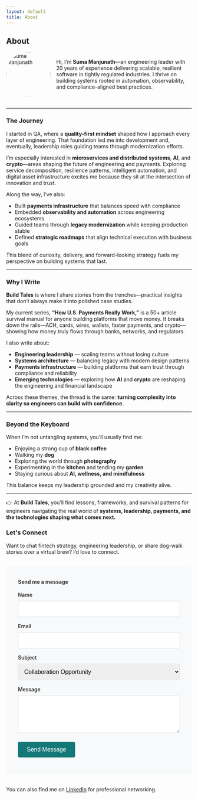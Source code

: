 ```yaml
---
layout: default
title: About
---
```

## About

<div style="display: flex; align-items: center; gap: 1rem; margin-bottom: 2rem;">
  <img src="{{ '/assets/images/ghibli-avatar.png' | relative_url }}" alt="Suma Manjunath" 
       width="120" height="120" style="border-radius: 50%; object-fit: cover;">
  <div>
    <p>Hi, I’m <strong>Suma Manjunath</strong>—an engineering leader with 20 years of experience delivering scalable, resilient software in tightly regulated industries. I thrive on building systems rooted in automation, observability, and compliance-aligned best practices.</p>
  </div>
</div>

---

### The Journey

I started in QA, where a **quality-first mindset** shaped how I approach every layer of engineering. That foundation led me into development and, eventually, leadership roles guiding teams through modernization efforts.

I’m especially interested in **microservices and distributed systems**, **AI**, and **crypto**—areas shaping the future of engineering and payments. Exploring service decomposition, resilience patterns, intelligent automation, and digital asset infrastructure excites me because they sit at the intersection of innovation and trust.

Along the way, I’ve also:
- Built **payments infrastructure** that balances speed with compliance
- Embedded **observability and automation** across engineering ecosystems
- Guided teams through **legacy modernization** while keeping production stable
- Defined **strategic roadmaps** that align technical execution with business goals

This blend of curiosity, delivery, and forward-looking strategy fuels my perspective on building systems that last.

---

### Why I Write

**Build Tales** is where I share stories from the trenches—practical insights that don’t always make it into polished case studies.

My current series, **“How U.S. Payments Really Work,”** is a 50+ article survival manual for anyone building platforms that move money. It breaks down the rails—ACH, cards, wires, wallets, faster payments, and crypto—showing how money truly flows through banks, networks, and regulators.

I also write about:
- **Engineering leadership** — scaling teams without losing culture
- **Systems architecture** — balancing legacy with modern design patterns
- **Payments infrastructure** — building platforms that earn trust through compliance and reliability
- **Emerging technologies** — exploring how **AI** and **crypto** are reshaping the engineering and financial landscape

Across these themes, the thread is the same: **turning complexity into clarity so engineers can build with confidence.**

---

### Beyond the Keyboard
When I’m not untangling systems, you’ll usually find me:
- Enjoying a strong cup of **black coffee**
- Walking my **dog**
- Exploring the world through **photography**
- Experimenting in the **kitchen** and tending my **garden**
- Staying curious about **AI, wellness, and mindfulness**

This balance keeps my leadership grounded and my creativity alive.

---

👉 At **Build Tales**, you’ll find lessons, frameworks, and survival patterns for engineers navigating the real world of **systems, leadership, payments, and the technologies shaping what comes next.**


### Let's Connect

Want to chat fintech strategy, engineering leadership, or share dog-walk stories over a virtual brew? I’d love to connect.

<div id="contact-form" style="background: #f8f9fa; padding: 2rem; border-radius: 8px; margin: 2rem 0;">
  <h4 style="margin-top: 0; color: #333;">Send me a message</h4>
  <form action="https://formspree.io/f/xblkbevy" method="POST" style="max-width: 500px;">
    <div style="margin-bottom: 1rem;">
      <label for="name" style="display: block; margin-bottom: 0.5rem; font-weight: 500;">Name</label>
      <input type="text" name="name" id="name" required style="width: 100%; padding: 0.75rem; border: 1px solid #ddd; border-radius: 4px; font-size: 1rem;">
    </div>
    <div style="margin-bottom: 1rem;">
      <label for="email" style="display: block; margin-bottom: 0.5rem; font-weight: 500;">Email</label>
      <input type="email" name="email" id="email" required style="width: 100%; padding: 0.75rem; border: 1px solid #ddd; border-radius: 4px; font-size: 1rem;">
    </div>
    <div style="margin-bottom: 1rem;">
      <label for="subject" style="display: block; margin-bottom: 0.5rem; font-weight: 500;">Subject</label>
      <select name="subject" id="subject" style="width: 100%; padding: 0.75rem; border: 1px solid #ddd; border-radius: 4px; font-size: 1rem;">
        <option value="Collaboration">Collaboration Opportunity</option>
        <option value="Fintech Discussion">Fintech/Payments Discussion</option>
        <option value="Engineering Leadership">Engineering Leadership</option>
        <option value="Speaking">Speaking Opportunity</option>
        <option value="General">General Inquiry</option>
      </select>
    </div>
    <div style="margin-bottom: 1.5rem;">
      <label for="message" style="display: block; margin-bottom: 0.5rem; font-weight: 500;">Message</label>
      <textarea name="message" id="message" rows="4" required style="width: 100%; padding: 0.75rem; border: 1px solid #ddd; border-radius: 4px; font-size: 1rem; resize: vertical;"></textarea>
    </div>
    <button type="submit" class="g-recaptcha" data-sitekey="6Le2g6crAAAAABrTyFxjbc5sCYhgnUs0Nnxuicwf" data-callback="onSubmit" data-action="submit" style="background: #157878; color: white; padding: 0.75rem 1.5rem; border: none; border-radius: 4px; font-size: 1rem; cursor: pointer; font-weight: 500;">Send Message</button>
  </form>
</div>

You can also find me on [LinkedIn](https://linkedin.com/in/sumamanjunath) for professional networking.
